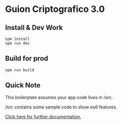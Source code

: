 # Guion Criptografico 3.0

## Install & Dev Work
```
npm install
npm run dev
```

## Build for prod
```
npm run build
```

## Quick Note
This boilerplate assumes your app code lives in /src.

/src contains some sample code to show es6 features. 

[Click here for further documentation.](https://medium.com/@coreyhowell/webpack-babel-boilerplate-84f720511b32)
